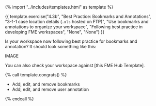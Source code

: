 {% import "../includes/templates.html" as template %}

{{ template.exercise("4.3b",
               "Best Practice: Bookmarks and Annotations",
               "3-1-1 case location details (`.xls` hosted on FTP)",
               "Use bookmarks and annotations to organize your workspace",
               "Following best practice in developing FME workspaces",
               "None",
               "None")
}}

Is your workspace now following best practice for bookmarks and annotation? It should look something like this:

IMAGE

You can also check your workspace against [this FME Hub Template].

{% call template.congrats() %}

<ul>
  <li>Add, edit, and remove bookmarks</li>
  <li>Add, edit, and remove user annotation</li>
</ul>

{% endcall %}
